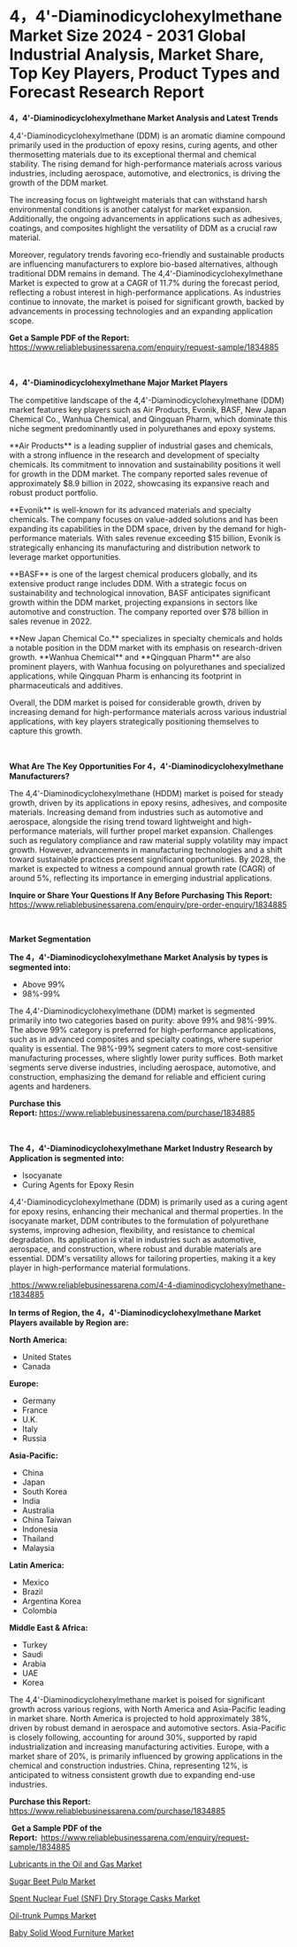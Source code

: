<p><h1>4，4'-Diaminodicyclohexylmethane Market Size 2024 - 2031 Global Industrial Analysis, Market Share, Top Key Players, Product Types and Forecast Research Report</h1></p><p><strong>4，4'-Diaminodicyclohexylmethane Market Analysis and Latest Trends</strong></p>
<p><p>4,4'-Diaminodicyclohexylmethane (DDM) is an aromatic diamine compound primarily used in the production of epoxy resins, curing agents, and other thermosetting materials due to its exceptional thermal and chemical stability. The rising demand for high-performance materials across various industries, including aerospace, automotive, and electronics, is driving the growth of the DDM market. </p><p>The increasing focus on lightweight materials that can withstand harsh environmental conditions is another catalyst for market expansion. Additionally, the ongoing advancements in applications such as adhesives, coatings, and composites highlight the versatility of DDM as a crucial raw material. </p><p>Moreover, regulatory trends favoring eco-friendly and sustainable products are influencing manufacturers to explore bio-based alternatives, although traditional DDM remains in demand. The 4,4'-Diaminodicyclohexylmethane Market is expected to grow at a CAGR of 11.7% during the forecast period, reflecting a robust interest in high-performance applications. As industries continue to innovate, the market is poised for significant growth, backed by advancements in processing technologies and an expanding application scope.</p></p>
<p><strong>Get a Sample PDF of the Report:&nbsp;</strong> <a href="https://www.reliablebusinessarena.com/enquiry/request-sample/1834885?utm_campaign=1596&utm_medium=2&utm_source=Github&utm_content=ia&utm_term=16102024&utm_id=44-diaminodicyclohexylmethane">https://www.reliablebusinessarena.com/enquiry/request-sample/1834885</a></p>
<p>&nbsp;</p>
<p><strong>4，4'-Diaminodicyclohexylmethane Major Market Players</strong></p>
<p><p>The competitive landscape of the 4,4'-Diaminodicyclohexylmethane (DDM) market features key players such as Air Products, Evonik, BASF, New Japan Chemical Co., Wanhua Chemical, and Qingquan Pharm, which dominate this niche segment predominantly used in polyurethanes and epoxy systems.</p><p>**Air Products** is a leading supplier of industrial gases and chemicals, with a strong influence in the research and development of specialty chemicals. Its commitment to innovation and sustainability positions it well for growth in the DDM market. The company reported sales revenue of approximately $8.9 billion in 2022, showcasing its expansive reach and robust product portfolio.</p><p>**Evonik** is well-known for its advanced materials and specialty chemicals. The company focuses on value-added solutions and has been expanding its capabilities in the DDM space, driven by the demand for high-performance materials. With sales revenue exceeding $15 billion, Evonik is strategically enhancing its manufacturing and distribution network to leverage market opportunities.</p><p>**BASF** is one of the largest chemical producers globally, and its extensive product range includes DDM. With a strategic focus on sustainability and technological innovation, BASF anticipates significant growth within the DDM market, projecting expansions in sectors like automotive and construction. The company reported over $78 billion in sales revenue in 2022.</p><p>**New Japan Chemical Co.** specializes in specialty chemicals and holds a notable position in the DDM market with its emphasis on research-driven growth. **Wanhua Chemical** and **Qingquan Pharm** are also prominent players, with Wanhua focusing on polyurethanes and specialized applications, while Qingquan Pharm is enhancing its footprint in pharmaceuticals and additives.</p><p>Overall, the DDM market is poised for considerable growth, driven by increasing demand for high-performance materials across various industrial applications, with key players strategically positioning themselves to capture this growth.</p></p>
<p>&nbsp;</p>
<p><strong>What Are The Key Opportunities For 4，4'-Diaminodicyclohexylmethane Manufacturers?</strong></p>
<p><p>The 4,4'-Diaminodicyclohexylmethane (HDDM) market is poised for steady growth, driven by its applications in epoxy resins, adhesives, and composite materials. Increasing demand from industries such as automotive and aerospace, alongside the rising trend toward lightweight and high-performance materials, will further propel market expansion. Challenges such as regulatory compliance and raw material supply volatility may impact growth. However, advancements in manufacturing technologies and a shift toward sustainable practices present significant opportunities. By 2028, the market is expected to witness a compound annual growth rate (CAGR) of around 5%, reflecting its importance in emerging industrial applications.</p></p>
<p><strong>Inquire or Share Your Questions If Any Before Purchasing This Report:</strong> <a href="https://www.reliablebusinessarena.com/enquiry/pre-order-enquiry/1834885?utm_campaign=1596&utm_medium=2&utm_source=Github&utm_content=ia&utm_term=16102024&utm_id=44-diaminodicyclohexylmethane">https://www.reliablebusinessarena.com/enquiry/pre-order-enquiry/1834885</a></p>
<p>&nbsp;</p>
<p><strong>Market Segmentation</strong></p>
<p><strong>The 4，4'-Diaminodicyclohexylmethane Market Analysis by types is segmented into:</strong></p>
<p><ul><li>Above 99%</li><li>98%-99%</li></ul></p>
<p><p>The 4,4'-Diaminodicyclohexylmethane (DDM) market is segmented primarily into two categories based on purity: above 99% and 98%-99%. The above 99% category is preferred for high-performance applications, such as in advanced composites and specialty coatings, where superior quality is essential. The 98%-99% segment caters to more cost-sensitive manufacturing processes, where slightly lower purity suffices. Both market segments serve diverse industries, including aerospace, automotive, and construction, emphasizing the demand for reliable and efficient curing agents and hardeners.</p></p>
<p><strong>Purchase this Report:&nbsp;</strong><a href="https://www.reliablebusinessarena.com/purchase/1834885?utm_campaign=1596&utm_medium=2&utm_source=Github&utm_content=ia&utm_term=16102024&utm_id=44-diaminodicyclohexylmethane">https://www.reliablebusinessarena.com/purchase/1834885</a></p>
<p>&nbsp;</p>
<p><strong>The 4，4'-Diaminodicyclohexylmethane Market Industry Research by Application is segmented into:</strong></p>
<p><ul><li>Isocyanate</li><li>Curing Agents for Epoxy Resin</li></ul></p>
<p><p>4,4'-Diaminodicyclohexylmethane (DDM) is primarily used as a curing agent for epoxy resins, enhancing their mechanical and thermal properties. In the isocyanate market, DDM contributes to the formulation of polyurethane systems, improving adhesion, flexibility, and resistance to chemical degradation. Its application is vital in industries such as automotive, aerospace, and construction, where robust and durable materials are essential. DDM's versatility allows for tailoring properties, making it a key player in high-performance material formulations.</p></p>
<p><a href="https://www.reliablebusinessarena.com/4-4-diaminodicyclohexylmethane-r1834885?utm_campaign=1596&utm_medium=2&utm_source=Github&utm_content=ia&utm_term=16102024&utm_id=44-diaminodicyclohexylmethane">&nbsp;https://www.reliablebusinessarena.com/4-4-diaminodicyclohexylmethane-r1834885</a></p>
<p><strong>In terms of Region, the 4，4'-Diaminodicyclohexylmethane Market Players available by Region are:</strong></p>
<p>
    <p> <strong> North America: </strong>
        <ul>
            <li>United States</li>
            <li>Canada</li>
        </ul>
        </p> 
    <p> <strong> Europe: </strong>
        <ul>
            <li>Germany</li>
            <li>France</li>
            <li>U.K.</li>
            <li>Italy</li>
            <li>Russia</li>
        </ul>
        </p> 
    <p> <strong> Asia-Pacific: </strong>
        <ul>
            <li>China</li>
            <li>Japan</li>
            <li>South Korea</li>
            <li>India</li>
            <li>Australia</li>
            <li>China Taiwan</li>
            <li>Indonesia</li>
            <li>Thailand</li>
            <li>Malaysia</li>
        </ul>
        </p> 
    <p> <strong> Latin America: </strong>
        <ul>
            <li>Mexico</li>
            <li>Brazil</li>
            <li>Argentina Korea</li>
            <li>Colombia</li>
        </ul>
        </p> 
    <p> <strong> Middle East & Africa: </strong>
        <ul>
            <li>Turkey</li>
            <li>Saudi</li>
            <li>Arabia</li>
            <li>UAE</li>
            <li>Korea</li>
        </ul>
    </p>
    </p>
<p><p>The 4,4'-Diaminodicyclohexylmethane market is poised for significant growth across various regions, with North America and Asia-Pacific leading in market share. North America is projected to hold approximately 38%, driven by robust demand in aerospace and automotive sectors. Asia-Pacific is closely following, accounting for around 30%, supported by rapid industrialization and increasing manufacturing activities. Europe, with a market share of 20%, is primarily influenced by growing applications in the chemical and construction industries. China, representing 12%, is anticipated to witness consistent growth due to expanding end-use industries.</p></p>
<p><strong>Purchase this Report: </strong><a href="https://www.reliablebusinessarena.com/purchase/1834885?utm_campaign=1596&utm_medium=2&utm_source=Github&utm_content=ia&utm_term=16102024&utm_id=44-diaminodicyclohexylmethane">https://www.reliablebusinessarena.com/purchase/1834885</a></p>
<p>&nbsp;<strong>Get a Sample PDF of the Report:&nbsp;&nbsp;</strong><a href="https://www.reliablebusinessarena.com/enquiry/request-sample/1834885?utm_campaign=1596&utm_medium=2&utm_source=Github&utm_content=ia&utm_term=16102024&utm_id=44-diaminodicyclohexylmethane">https://www.reliablebusinessarena.com/enquiry/request-sample/1834885</a></p>
<p><strong></strong></p>
<p><p><a href="https://github.com/KamrulHadi87/Market-Research-Report-List-1/blob/main/lubricants-in-the-oil-and-gas-market.md?utm_campaign=1596&utm_medium=2&utm_source=Github&utm_content=ia&utm_term=16102024&utm_id=44-diaminodicyclohexylmethane">Lubricants in the Oil and Gas Market</a></p><p><a href="https://www.linkedin.com/pulse/global-sugar-beet-pulp-market-trends-insights-growth-opportunities-d1wwe?trk=public_post_embed_feed-article-content&utm_campaign=1596&utm_medium=2&utm_source=Github&utm_content=ia&utm_term=16102024&utm_id=44-diaminodicyclohexylmethane">Sugar Beet Pulp Market</a></p><p><a href="https://www.linkedin.com/pulse/global-spent-nuclear-fuel-snf-dry-storage-casks-market-analysis-rnqne?trk=public_post_embed_feed-article-content&utm_campaign=1596&utm_medium=2&utm_source=Github&utm_content=ia&utm_term=16102024&utm_id=44-diaminodicyclohexylmethane">Spent Nuclear Fuel (SNF) Dry Storage Casks Market</a></p><p><a href="https://www.linkedin.com/pulse/oil-trunk-pumps-market-research-report-2024-2031-cogno-insight-v60de?trk=public_post_embed_feed-article-content&utm_campaign=1596&utm_medium=2&utm_source=Github&utm_content=ia&utm_term=16102024&utm_id=44-diaminodicyclohexylmethane">Oil-trunk Pumps Market</a></p><p><a href="https://www.linkedin.com/pulse/baby-solid-wood-furniture-market-outlook-share-analysis-siqie?trk=public_post_embed_feed-article-content&utm_campaign=1596&utm_medium=2&utm_source=Github&utm_content=ia&utm_term=16102024&utm_id=44-diaminodicyclohexylmethane">Baby Solid Wood Furniture Market</a></p></p>